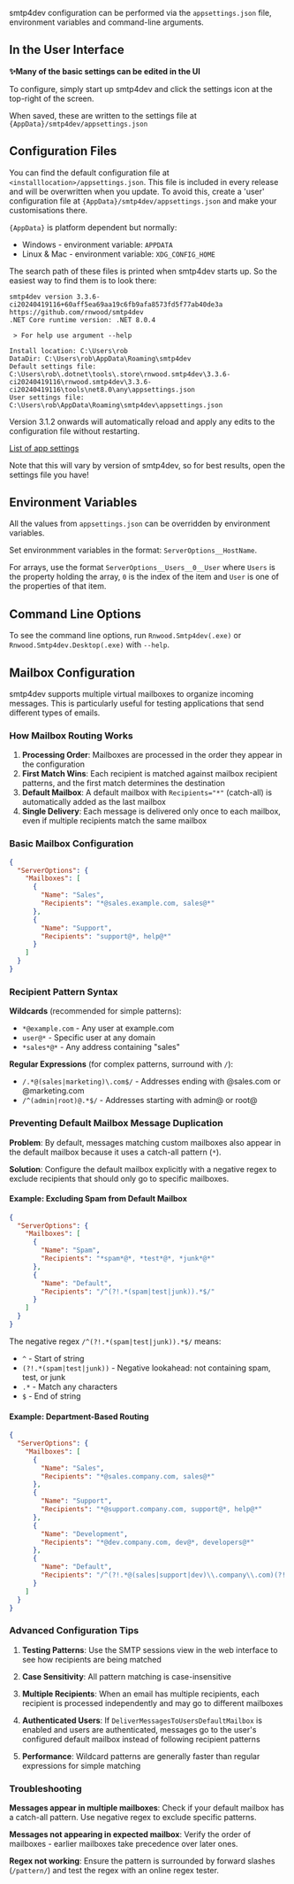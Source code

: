 smtp4dev configuration can be performed via the `appsettings.json` file, environment variables and command-line arguments. 

## In the User Interface

**✨Many of the basic settings can be edited in the UI** 

To configure, simply start up smtp4dev and click the settings icon at the top-right of the screen.

When saved, these are written to the settings file at `{AppData}/smtp4dev/appsettings.json`

## Configuration Files

You can find the default configuration file at `<installlocation>/appsettings.json`. This file is included in every release and will be overwritten when you update. To avoid this, create a 'user' configuration file at `{AppData}/smtp4dev/appsettings.json` and make your customisations there.

`{AppData}` is platform dependent but normally:
- Windows - environment variable: `APPDATA`
- Linux & Mac - environment variable: `XDG_CONFIG_HOME`

The search path of these files is printed when smtp4dev starts up. So the easiest way to find them is to look there:

```
smtp4dev version 3.3.6-ci20240419116+60aff5ea69aa19c6fb9afa8573fd5f77ab40de3a
https://github.com/rnwood/smtp4dev
.NET Core runtime version: .NET 8.0.4

 > For help use argument --help

Install location: C:\Users\rob
DataDir: C:\Users\rob\AppData\Roaming\smtp4dev
Default settings file: C:\Users\rob\.dotnet\tools\.store\rnwood.smtp4dev\3.3.6-ci20240419116\rnwood.smtp4dev\3.3.6-ci20240419116\tools\net8.0\any\appsettings.json
User settings file: C:\Users\rob\AppData\Roaming\smtp4dev\appsettings.json
```

Version 3.1.2 onwards will automatically reload and apply any edits to the configuration file without restarting. 

[List of app settings](https://github.com/rnwood/smtp4dev/blob/master/Rnwood.Smtp4dev/appsettings.json)

Note that this will vary by version of smtp4dev, so for best results, open the settings file you have!

## Environment Variables

All the values from `appsettings.json` can be overridden by environment variables.

Set environmment variables in the format: `ServerOptions__HostName`.

For arrays, use the format `ServerOptions__Users__0__User` where `Users` is the property holding the array, `0` is the index of the item and `User` is one of the properties of that item.

## Command Line Options

To see the command line options, run `Rnwood.Smtp4dev(.exe)` or `Rnwood.Smtp4dev.Desktop(.exe)` with `--help`.

## Mailbox Configuration

smtp4dev supports multiple virtual mailboxes to organize incoming messages. This is particularly useful for testing applications that send different types of emails.

### How Mailbox Routing Works

1. **Processing Order**: Mailboxes are processed in the order they appear in the configuration
2. **First Match Wins**: Each recipient is matched against mailbox recipient patterns, and the first match determines the destination
3. **Default Mailbox**: A default mailbox with `Recipients="*"` (catch-all) is automatically added as the last mailbox
4. **Single Delivery**: Each message is delivered only once to each mailbox, even if multiple recipients match the same mailbox

### Basic Mailbox Configuration

```json
{
  "ServerOptions": {
    "Mailboxes": [
      {
        "Name": "Sales",
        "Recipients": "*@sales.example.com, sales@*"
      },
      {
        "Name": "Support", 
        "Recipients": "support@*, help@*"
      }
    ]
  }
}
```

### Recipient Pattern Syntax

**Wildcards** (recommended for simple patterns):
- `*@example.com` - Any user at example.com
- `user@*` - Specific user at any domain  
- `*sales*@*` - Any address containing "sales"

**Regular Expressions** (for complex patterns, surround with `/`):
- `/.*@(sales|marketing)\.com$/` - Addresses ending with @sales.com or @marketing.com
- `/^(admin|root)@.*$/` - Addresses starting with admin@ or root@

### Preventing Default Mailbox Message Duplication

**Problem**: By default, messages matching custom mailboxes also appear in the default mailbox because it uses a catch-all pattern (`*`).

**Solution**: Configure the default mailbox explicitly with a negative regex to exclude recipients that should only go to specific mailboxes.

#### Example: Excluding Spam from Default Mailbox

```json
{
  "ServerOptions": {
    "Mailboxes": [
      {
        "Name": "Spam",
        "Recipients": "*spam*@*, *test*@*, *junk*@*"
      },
      {
        "Name": "Default", 
        "Recipients": "/^(?!.*(spam|test|junk)).*$/"
      }
    ]
  }
}
```

The negative regex `/^(?!.*(spam|test|junk)).*$/` means:
- `^` - Start of string
- `(?!.*(spam|test|junk))` - Negative lookahead: not containing spam, test, or junk
- `.*` - Match any characters
- `$` - End of string

#### Example: Department-Based Routing

```json
{
  "ServerOptions": {
    "Mailboxes": [
      {
        "Name": "Sales",
        "Recipients": "*@sales.company.com, sales@*"
      },
      {
        "Name": "Support",
        "Recipients": "*@support.company.com, support@*, help@*"
      },
      {
        "Name": "Development", 
        "Recipients": "*@dev.company.com, dev@*, developers@*"
      },
      {
        "Name": "Default",
        "Recipients": "/^(?!.*@(sales|support|dev)\\.company\\.com)(?!.*(sales|support|help|dev|developers)@).*$/"
      }
    ]
  }
}
```

### Advanced Configuration Tips

1. **Testing Patterns**: Use the SMTP sessions view in the web interface to see how recipients are being matched

2. **Case Sensitivity**: All pattern matching is case-insensitive

3. **Multiple Recipients**: When an email has multiple recipients, each recipient is processed independently and may go to different mailboxes

4. **Authenticated Users**: If `DeliverMessagesToUsersDefaultMailbox` is enabled and users are authenticated, messages go to the user's configured default mailbox instead of following recipient patterns

5. **Performance**: Wildcard patterns are generally faster than regular expressions for simple matching

### Troubleshooting

**Messages appear in multiple mailboxes**: Check if your default mailbox has a catch-all pattern. Use negative regex to exclude specific patterns.

**Messages not appearing in expected mailbox**: Verify the order of mailboxes - earlier mailboxes take precedence over later ones.

**Regex not working**: Ensure the pattern is surrounded by forward slashes (`/pattern/`) and test the regex with an online regex tester.